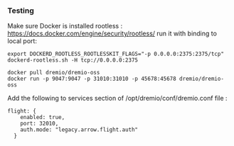 ### Testing

Make sure Docker is installed rootless :
https://docs.docker.com/engine/security/rootless/
run it with binding to local port:
```
export DOCKERD_ROOTLESS_ROOTLESSKIT_FLAGS="-p 0.0.0.0:2375:2375/tcp"
dockerd-rootless.sh -H tcp://0.0.0.0:2375
```

```
docker pull dremio/dremio-oss
docker run -p 9047:9047 -p 31010:31010 -p 45678:45678 dremio/dremio-oss
```

Add the following to services section of /opt/dremio/conf/dremio.conf file :

```
flight: {
    enabled: true,
    port: 32010,
    auth.mode: "legacy.arrow.flight.auth"
  }
```
